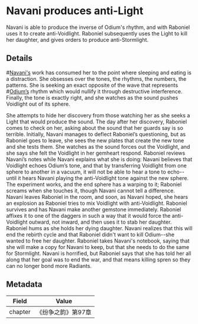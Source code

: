# Navani produces anti-Light
Navani is able to produce the inverse of Odium's rhythm, and with Raboniel uses it to create anti-Voidlight. Raboniel subsequently uses the Light to kill her daughter, and gives orders to produce anti-Stormlight.

## Details
#[Navani's](characters/navani) work has consumed her to the point where sleeping and eating is a distraction. She obsesses over the tones, the rhythms, the numbers, the patterns. She is seeking an exact opposite of the wave that represents #[Odium’s](characters/odium) rhythm which would nullify it through destructive interference. Finally, the tone is exactly right, and she watches as the sound pushes Voidlight out of its sphere.

She attempts to hide her discovery from those watching her as she seeks a Light that would produce the sound. The day after her discovery, Raboniel comes to check on her, asking about the sound that her guards say is so terrible. Initially, Navani manages to deflect Raboniel’s questioning, but as Raboniel goes to leave, she sees the new plates that create the new tone and she tests them. She watches as the sound forces out the Voidlight, and she says she felt the Voidlight in her gemheart respond. Raboniel reviews Navani’s notes while Navani explains what she is doing: Navani believes that Voidlight echoes Odium’s tone, and that by transferring Voidlight from one sphere to another in a vacuum, it will not be able to hear a tone to echo--until it hears Navani playing the anti-Voidlight tone against the new sphere. The experiment works, and the end sphere has a warping to it; Raboniel screams when she touches it, though Navani cannot tell a difference. Navani leaves Raboniel in the room, and soon, as Navani hoped, she hears an explosion as Raboniel tries to mix Voidlight with anti-Voidlight. Raboniel survives and has Navani make another gemstone immediately. Raboniel affixes it to one of the daggers in such a way that it would force the anti-Voidlight outward, not inward, and then uses it to stab her daughter. Raboniel hums as she holds her dying daughter. Navani realizes that this will end the rebirth cycle and that Raboniel didn't want to kill Odium--she wanted to free her daughter. Raboniel takes Navani's notebook, saying that she will make a copy for Navani to keep, but that she needs to do the same for Stormlight. Navani is horrified, but Raboniel says that she has told her all along that her goal was to end the war, and that means killing spren so they can no longer bond more Radiants. 

## Metadata
| Field | Value |
| ----- | ----- |
| chapter | 《纷争之韵》第97章 |
